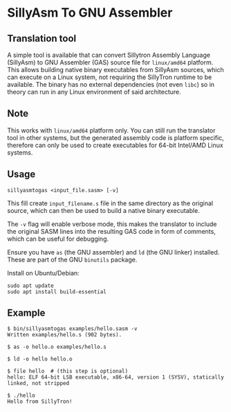 # SillyAsm To GNU Assembler

## Translation tool

A simple tool is available that can convert Sillytron Assembly Language (SillyAsm) to GNU Assembler (GAS) source file  for `linux/amd64` platform. This allows building native binary executables from SillyAsm sources, which can execute on a Linux system, not requiring the SillyTron runtime to be available. The binary has no external dependencies (not even `libc`) so in theory can run in any Linux environment of said architecture.

## Note
This works with `linux/amd64` platform only. You can still run the translator tool in other systems, but the generated assembly code is platform specific, therefore can only be used to create executables for 64-bit Intel/AMD Linux systems.

## Usage

```
sillyasmtogas <input_file.sasm> [-v]
```

This fill create `input_filename.s` file in the same directory as the original source, which can then be used to build a native binary executable.

The `-v` flag will enable verbose mode, this makes the translator to include the original SASM lines into the resulting GAS code in form of comments, which can be useful for debugging.

Ensure you have `as` (the GNU assembler) and `ld` (the GNU linker) installed. These are part of the GNU `binutils` package. 

Install on Ubuntu/Debian:

```
sudo apt update
sudo apt install build-essential
```

## Example

```
$ bin/sillyasmtogas examples/hello.sasm -v
Written examples/hello.s (902 bytes).

$ as -o hello.o examples/hello.s

$ ld -o hello hello.o

$ file hello  # (this step is optional)
hello: ELF 64-bit LSB executable, x86-64, version 1 (SYSV), statically linked, not stripped

$ ./hello
Hello from SillyTron!
```
